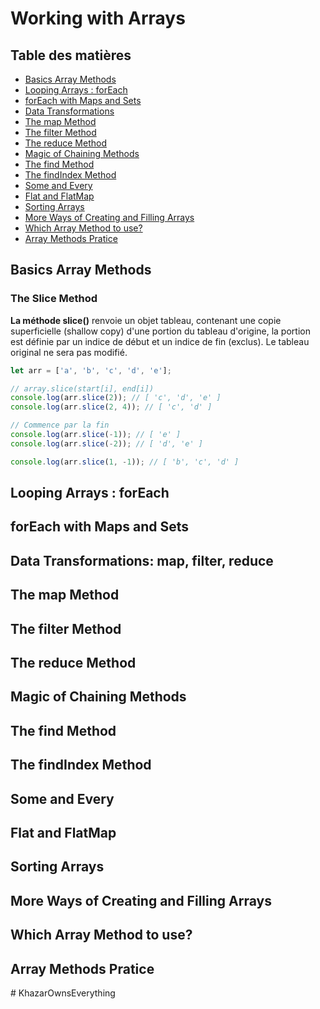 # Working with Arrays

## Table des matières

- [Basics Array Methods](#Basics-Array-Methods)
- [Looping Arrays : forEach](#Looping-Arrays-forEach)
- [forEach with Maps and Sets](#forEach-with-Maps-and-Sets)
- [Data Transformations](#Data-Transformations:-map,-filter,-reduce)
- [The map Method](#The-map-Method)
- [The filter Method](#The-filter-Method)
- [The reduce Method](#The-reduce-Method)
- [Magic of Chaining Methods](#Magic-of-Chaining-Methods)
- [The find Method](#The-find-Method)
- [The findIndex Method](#The-findIndex-Method)
- [Some and Every](#some-and-every)
- [Flat and FlatMap](#flat-and-flatMap)
- [Sorting Arrays](#Sorting-Arrays)
- [More Ways of Creating and Filling Arrays](#More-Ways-of-Creating-and-Filling-Arrays)
- [Which Array Method to use?](#Which-Array-Method-to-use?)
- [Array Methods Pratice](#Array-Methods-Pratice)

## Basics Array Methods

### The Slice Method

**La méthode slice()** renvoie un objet tableau, contenant une copie superficielle (shallow copy) d'une portion du tableau d'origine, la portion est définie par un indice de début et un indice de fin (exclus). Le tableau original ne sera pas modifié.

```javascript
let arr = ['a', 'b', 'c', 'd', 'e'];

// array.slice(start[i], end[i])
console.log(arr.slice(2)); // [ 'c', 'd', 'e' ]
console.log(arr.slice(2, 4)); // [ 'c', 'd' ]

// Commence par la fin
console.log(arr.slice(-1)); // [ 'e' ]
console.log(arr.slice(-2)); // [ 'd', 'e' ]

console.log(arr.slice(1, -1)); // [ 'b', 'c', 'd' ]
```

## Looping Arrays : forEach

## forEach with Maps and Sets

## Data Transformations: map, filter, reduce

## The map Method

## The filter Method

## The reduce Method

## Magic of Chaining Methods

## The find Method

## The findIndex Method

## Some and Every

## Flat and FlatMap

## Sorting Arrays

## More Ways of Creating and Filling Arrays

## Which Array Method to use?

## Array Methods Pratice
#   K h a z a r O w n s E v e r y t h i n g  
 